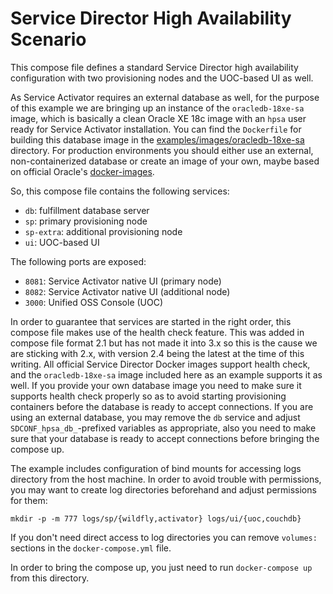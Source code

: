 # Service Director High Availability Scenario

This compose file defines a standard Service Director high availability configuration with two provisioning nodes and the UOC-based UI as well.

As Service Activator requires an external database as well, for the purpose of this example we are bringing up an instance of the `oracledb-18xe-sa` image, which is basically a clean Oracle XE 18c image with an `hpsa` user ready for Service Activator installation. You can find the `Dockerfile` for building this database image in the [examples/images/oracledb-18xe-sa](/docker/examples/images/oracledb-18xe-sa) directory. For production environments you should either use an external, non-containerized database or create an image of your own, maybe based on official Oracle's [docker-images](https://github.com/oracle/docker-images).

So, this compose file contains the following services:

- `db`: fulfillment database server
- `sp`: primary provisioning node
- `sp-extra`: additional provisioning node
- `ui`: UOC-based UI

The following ports are exposed:

- `8081`: Service Activator native UI (primary node)
- `8082`: Service Activator native UI (additional node)
- `3000`: Unified OSS Console (UOC)

In order to guarantee that services are started in the right order, this compose file makes use of the health check feature. This was added in compose file format 2.1 but has not made it into 3.x so this is the cause we are sticking with 2.x, with version 2.4 being the latest at the time of this writing. All official Service Director Docker images support health check, and the `oracledb-18xe-sa` image included here as an example supports it as well. If you provide your own database image you need to make sure it supports health check properly so as to avoid starting provisioning containers before the database is ready to accept connections. If you are using an external database, you may remove the `db` service and adjust `SDCONF_hpsa_db_`-prefixed variables as appropriate, also you need to make sure that your database is ready to accept connections before bringing the compose up.

The example includes configuration of bind mounts for accessing logs directory from the host machine. In order to avoid trouble with permissions, you may want to create log directories beforehand and adjust permissions for them:

    mkdir -p -m 777 logs/sp/{wildfly,activator} logs/ui/{uoc,couchdb}

If you don't need direct access to log directories you can remove `volumes:` sections in the `docker-compose.yml` file.

In order to bring the compose up, you just need to run `docker-compose up` from this directory.